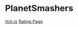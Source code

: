 # PlanetSmashers

[Itch.io](https://guyingrey.itch.io/planet-smashers)
[Rating Page](https://itch.io/jam/discord-jam-2/rate/473611)
